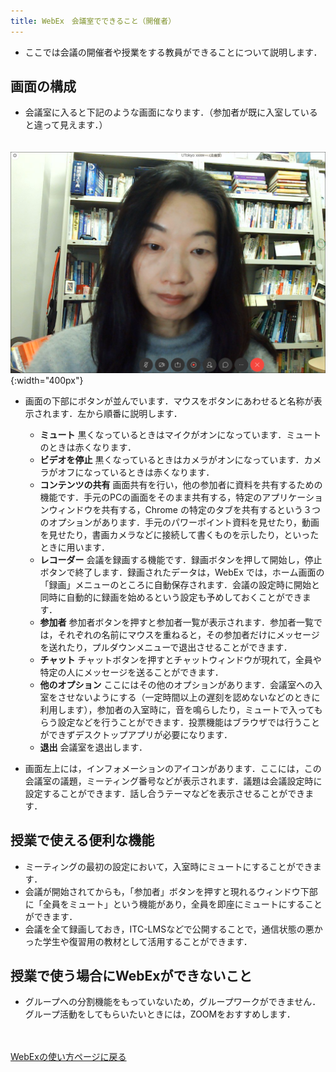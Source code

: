 ```yaml
---
title: WebEx　会議室でできること（開催者）
---
```


* ここでは会議の開催者や授業をする教員ができることについて説明します．

## 画面の構成

* 会議室に入ると下記のような画面になります．（参加者が既に入室していると違って見えます．）

　![](img/webex_meeting_entryview.PNG){:width="400px"}

* 画面の下部にボタンが並んでいます．マウスをボタンにあわせると名称が表示されます．左から順番に説明します．
  * **ミュート** 黒くなっているときはマイクがオンになっています．ミュートのときは赤くなります．
  * **ビデオを停止** 黒くなっているときはカメラがオンになっています．カメラがオフになっているときは赤くなります．
  * **コンテンツの共有** 画面共有を行い，他の参加者に資料を共有するための機能です．手元のPCの画面をそのまま共有する，特定のアプリケーションウィンドウを共有する，Chrome の特定のタブを共有するという３つのオプションがあります．手元のパワーポイント資料を見せたり，動画を見せたり，書画カメラなどに接続して書くものを示したり，といったときに用います．
  * **レコーダー** 会議を録画する機能です．録画ボタンを押して開始し，停止ボタンで終了します．録画されたデータは，WebEx では，ホーム画面の「録画」メニューのところに自動保存されます．会議の設定時に開始と同時に自動的に録画を始めるという設定も予めしておくことができます．
  * **参加者** 参加者ボタンを押すと参加者一覧が表示されます．参加者一覧では，それぞれの名前にマウスを重ねると，その参加者だけにメッセージを送れたり，プルダウンメニューで退出させることができます．
  * **チャット** チャットボタンを押すとチャットウィンドウが現れて，全員や特定の人にメッセージを送ることができます．
  * **他のオプション** ここにはその他のオプションがあります．会議室への入室をさせないようにする（一定時間以上の遅刻を認めないなどのときに利用します），参加者の入室時に，音を鳴らしたり，ミュートで入ってもらう設定などを行うことができます．投票機能はブラウザでは行うことができずデスクトップアプリが必要になります．
  * **退出** 会議室を退出します．
 
* 画面左上には，インフォメーションのアイコンがあります．ここには，この会議室の議題，ミーティング番号などが表示されます．議題は会議設定時に設定することができます．話し合うテーマなどを表示させることができます．

## 授業で使える便利な機能

* ミーティングの最初の設定において，入室時にミュートにすることができます．
* 会議が開始されてからも，「参加者」ボタンを押すと現れるウィンドウ下部に「全員をミュート」という機能があり，全員を即座にミュートにすることができます．
* 会議を全て録画しておき，ITC-LMSなどで公開することで，通信状態の悪かった学生や復習用の教材として活用することができます．

## 授業で使う場合にWebExができないこと

* グループへの分割機能をもっていないため，グループワークができません．グループ活動をしてもらいたいときには，ZOOMをおすすめします．






<br>
<br>
<a href="index" target="_blank">WebExの使い方ページに戻る<a/>  



